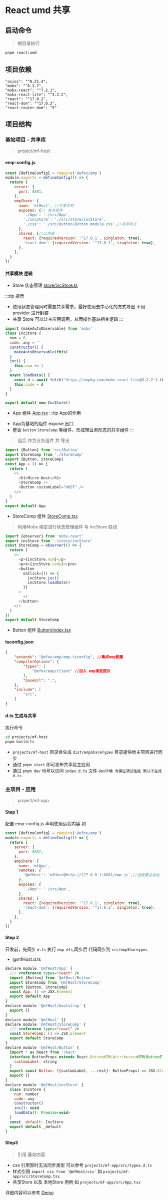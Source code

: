 # React umd 共享
## 启动命令
> 根目录执行
```sh
pnpm react:umd
```
## 项目依赖
```
"axios": "^0.21.4",
"mobx": "^6.3.7",
"mobx-react": "^7.2.1",
"mobx-react-lite": "^3.2.2",
"react": "^17.0.2",
"react-dom": "^17.0.2",
"react-router-dom": "5"
```

## 项目结构

### 基站项目 - 共享库
> project/mf-host

#### emp-config.js
```js
const {defineConfig} = require('@efox/emp')
module.exports = defineConfig(() => {
  return {
    server: {
      port: 8881,
    },
    empShare: {
      name: 'mfHost', //共享名称
      exposes: {// 共享组件
        './App': './src/App',
        './incStore': './src/store/incStore',
        './css': './src/Button/Button.module.css',//共享样式
      },
      shared: {//公用库
        react: {requiredVersion: '^17.0.1', singleton: true},
        'react-dom': {requiredVersion: '^17.0.1', singleton: true},
      },
    },
  }
})

```
#### 共享模块 逻辑
+ Store 状态管理 [store/incStore.ts](https://github.com/efoxTeam/emp/blob/main/projects/mf-host/src/store/incStore.ts)

:::tip 提示
- 使用状态管理同时需要共享需求，最好使用去中心化的方式导出 不用 provider 进行封装
- 共享 Store 可以让主应用调用，从而操作基站相关逻辑
:::
```js
import {makeAutoObservable} from 'mobx'
class IncStore {
  num = 0
  code: any = ''
  constructor() {
    makeAutoObservable(this)
  }
  inc() {
    this.num += 1
  }
  async loadData() {
    const d = await fetch('https://unpkg.com/mobx-react-lite@3.2.2').then(res => res.text())
    this.code = d
  }
}

export default new IncStore()
```
+ App 组件 [App.tsx](https://github.com/efoxTeam/emp/blob/main/projects/mf-host/src/App.tsx)
:::tip App的作用
- App为基站的组件 expose 出口
- 整合 `button` `StoreComp` 等组件，形成带业务形态的共享组件
:::
> 组合 作为业务组件 并 导出
```js
import {Button} from 'src/Button'
import StoreComp from './StoreComp'
export {Button, StoreComp}
const App = () => {
  return (
    <>
      <h1>Micro Host</h1>
      <StoreComp />
      <Button customLabel="HOST" />
    </>
  )
}
export default App
```
- StoreComp 组件 [StoreComp.tsx](https://github.com/efoxTeam/emp/blob/main/projects/mf-host/src/StoreComp.tsx)
> 利用Mobx 绑定进行状态管理组件 与 IncStore 联动
```js
import {observer} from 'mobx-react'
import incStore from './store/incStore'
const StoreComp = observer(() => {
  return (
    <>
      <p>{incStore.num}</p>
      <pre>{incStore.code}</pre>
      <button
        onClick={() => {
          incStore.inc()
          incStore.loadData()
        }}
      >
        +1
      </button>
    </>
  )
})
export default StoreComp
```
- Button 组件 [Button/index.tsx](https://github.com/efoxTeam/emp/blob/main/projects/mf-host/src/Button/index.tsx)
#### tsconfig.json
```json
{
	"extends": "@efox/emp/emp-tsconfig", //集成emp配置
	"compilerOptions": {
		"types": [
			"@efox/emp/client" //加入 emp类型提示
		],
		"baseUrl": ".",
	},
	"include": [
		"src",
	]
}

```


#### d.ts 生成与共享
执行命令
```sh
cd projects/mf-host
pnpm build:ts
```
- `projects/mf-host` 目录会生成 `dist/empShareTypes` 目录提供给主项目进行同步
- 通过 `pnpm start` 即可发布共享给主应用
- 通过 `pnpm dev` 也可以访问 `index.d.ts` 文件 `dev环境 为保证调试性能 默认不生成 d.ts`


### 主项目 - 应用
> project/mf-app
#### Step 1
配置 emp-config.js 声明使用远程内容 如
```js
const {defineConfig} = require('@efox/emp')
module.exports = defineConfig(() => {
  return {
    server: {
      port: 8882,
    },
    empShare: {
      name: 'mfApp',
      remotes: {
        '@mfHost': `mfHost@http://127.0.0.1:8881/emp.js`,//远程基站地址
      },
      exposes: {
        './App': './src/App',
      },
      shared: {
        react: {requiredVersion: '^17.0.1', singleton: true},
        'react-dom': {requiredVersion: '^17.0.1', singleton: true},
      },
    },
  }
})

```
#### Step 2
开发前，先同步 `d.ts` 执行 `emp dts`,同步后 代码同步到 `src/empShareypes`
- @mfHost.d.ts
```js
declare module '@mfHost/App' {
  /// <reference types="react" />
  import {Button} from '@mfHost/Button'
  import StoreComp from '@mfHost/StoreComp'
  export {Button, StoreComp}
  const App: () => JSX.Element
  export default App
}
declare module '@mfHost/bootstrap' {
  export {}
}
declare module '@mfHost' {}
declare module '@mfHost/StoreComp' {
  /// <reference types="react" />
  const StoreComp: () => JSX.Element
  export default StoreComp
}
declare module '@mfHost/Button' {
  import * as React from 'react'
  interface ButtonProps extends React.ButtonHTMLAttributes<HTMLButtonElement> {
    customLabel: string
  }
  export const Button: ({customLabel, ...rest}: ButtonProps) => JSX.Element
  export {}
}
declare module '@mfHost/incStore' {
  class IncStore {
    num: number
    code: any
    constructor()
    inc(): void
    loadData(): Promise<void>
  }
  const _default: IncStore
  export default _default
}
```

#### Step3
> 引用 基站内容
- css 引用暂时无法同步类型 可以参考 `projects/mf-app/src/types.d.ts`
- 样式引用 `import css from '@mfHost/css'` 如 `projects/mf-app/src/StoreComp.tsx`
- 共享Store 以及 本地Store 用例 如 `projects/mf-app/src/App.tsx`

详细内容可以参考 [Demo](https://github.com/efoxTeam/emp/tree/main/projects/mf-app)
